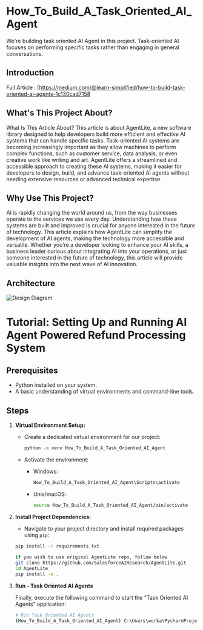 # How_To_Build_A_Task_Oriented_AI_Agent
We're building task oriented AI Agent in this project. Task-oriented AI focuses on performing specific tasks rather than engaging in general conversations.


## Introduction

Full Article : [https://medium.com/@learn-simplified/how-to-build-task-oriented-ai-agents-1c130cad7158


## What's This Project About?

What Is This Article About?
This article is about AgentLite, a new software library designed to help developers build more efficient and effective AI systems that can handle specific tasks. Task-oriented AI systems are becoming increasingly important as they allow machines to perform complex functions, such as customer service, data analysis, or even creative work like writing and art. AgentLite offers a streamlined and accessible approach to creating these AI systems, making it easier for developers to design, build, and advance task-oriented AI agents without needing extensive resources or advanced technical expertise.

## Why Use This Project?

AI is rapidly changing the world around us, from the way businesses operate to the services we use every day. Understanding how these systems are built and improved is crucial for anyone interested in the future of technology. This article explains how AgentLite can simplify the development of AI agents, making the technology more accessible and versatile. Whether you’re a developer looking to enhance your AI skills, a business leader curious about integrating AI into your operations, or just someone interested in the future of technology, this article will provide valuable insights into the next wave of AI innovation.

## Architecture
![Design Diagram](design_docs/design.png)


# Tutorial: Setting Up and Running AI Agent Powered Refund Processing System

## Prerequisites
- Python installed on your system.
- A basic understanding of virtual environments and command-line tools.

## Steps

1. **Virtual Environment Setup:**
   - Create a dedicated virtual environment for our project:
   
     ```bash
     python -m venv How_To_Build_A_Task_Oriented_AI_Agent
     ```
   - Activate the environment:
   
     - Windows:
       ```bash
       How_To_Build_A_Task_Oriented_AI_Agent\Scripts\activate
       ```
     - Unix/macOS:
       ```bash
       source How_To_Build_A_Task_Oriented_AI_Agent/bin/activate
       ```

2. **Install Project Dependencies:**

   - Navigate to your project directory and install required packages using `pip`:
   
    ```bash 
   pip install -r requirements.txt
       
   if you wish to use original AgentLite repo, follow below
    git clone https://github.com/SalesforceAIResearch/AgentLite.git
    cd AgentLite
    pip install -e .     
    
    
    ```

3. **Run - Task Oriented AI Agents**

   Finally, execute the following command to start the "Task Oriented AI Agents" application:

   ```bash 
   # Run Task Oriented AI Agents
   (How_To_Build_A_Task_Oriented_AI_Agent) C:\Users\worka\PycharmProjects\How_To_Build_A_Task_Oriented_AI_Agent>python AgentLite\example\SearchManager.py
    ```
   




